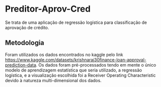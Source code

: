 # Preditor-Aprov-Cred

Se trata de uma aplicação de regressão logística para classificação de aprovação de crédito. 

## Metodologia

Foram utilizados os dados encontrados no kaggle pelo link https://www.kaggle.com/datasets/krishnaraj30finance-loan-approval-prediction-data. Os dados foram pré-processados tendo em mente o único modelo de aprendizagem estatística que seria utilizado, a regressão logística, e a visualização escolhida foi a Receiver Operating Characteristic devido à natureza multi-dimensional dos dados.
